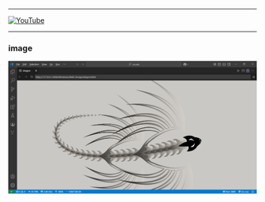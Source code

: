 
---

[![YouTube](https://img.shields.io/badge/Watch_on_YouTube-FF0000?style=for-the-badge&logo=youtube&logoColor=white)](https://youtu.be/os8FVM3o-v0)

---
### image

![Logo](DRAGON.png)
